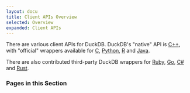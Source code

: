 ```yaml
---
layout: docu
title: Client APIs Overview
selected: Overview
expanded: Client APIs
---
```


There are various client APIs for DuckDB. DuckDB's "native" API is [C++](cpp), with "official" wrappers available for [C](c/overview), [Python](python), [R](r) and [Java](java).

There are also contributed third-party DuckDB wrappers for [Ruby](https://github.com/suketa/ruby-duckdb), [Go](https://github.com/marcboeker/go-duckdb), [C#](https://github.com/Giorgi/DuckDB.NET) and [Rust](https://github.com/wangfenjin/duckdb-rs).

### Pages in this Section
